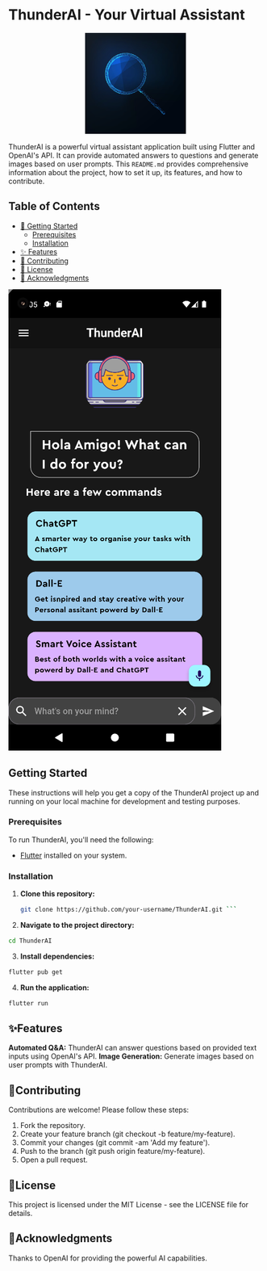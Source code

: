# ThunderAI - Your Virtual Assistant

<p align="center">
  <img src="1024.png" alt="TitanTalk Icon" width="200" height="200">
</p>

ThunderAI is a powerful virtual assistant application built using Flutter and OpenAI's API. It can provide automated answers to questions and generate images based on user prompts. This `README.md` provides comprehensive information about the project, how to set it up, its features, and how to contribute.

## Table of Contents

- [🚀 Getting Started](#getting-started)
  - [Prerequisites](#prerequisites)
  - [Installation](#installation)
- [✨ Features](#features)
- [🤝 Contributing](#contributing)
- [📝 License](#license)
- [🙌 Acknowledgments](#acknowledgments)

![Image description](homepage.png "Homepage")

## Getting Started

These instructions will help you get a copy of the ThunderAI project up and running on your local machine for development and testing purposes.

### Prerequisites

To run ThunderAI, you'll need the following:

- [Flutter](https://flutter.dev/docs/get-started/install) installed on your system.

### Installation

1. **Clone this repository:**

   ```bash
   git clone https://github.com/your-username/ThunderAI.git ```
2. **Navigate to the project directory:**

```bash
cd ThunderAI
```

3. **Install dependencies:**

```bash
flutter pub get
```
4. **Run the application:**

```bash
flutter run
```
## ✨Features
**Automated Q&A:** ThunderAI can answer questions based on provided text inputs using OpenAI's API.
**Image Generation:** Generate images based on user prompts with ThunderAI.

## 🤝Contributing
Contributions are welcome! Please follow these steps:

1. Fork the repository.
2. Create your feature branch (git checkout -b feature/my-feature).
3. Commit your changes (git commit -am 'Add my feature').
4. Push to the branch (git push origin feature/my-feature).
5. Open a pull request.

## 📝License
This project is licensed under the MIT License - see the LICENSE file for details.

## 🙌Acknowledgments
Thanks to OpenAI for providing the powerful AI capabilities.
